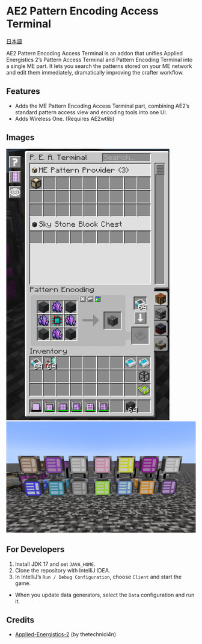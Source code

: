 # AE2 Pattern Encoding Access Terminal

[日本語](README.ja.md)

AE2 Pattern Encoding Access Terminal is an addon that unifies Applied Energistics 2’s Pattern Access Terminal and Pattern Encoding Terminal into a single ME part. It lets you search the patterns stored on your ME network and edit them immediately, dramatically improving the crafter workflow.

## Features
- Adds the ME Pattern Encoding Access Terminal part, combining AE2’s standard pattern access view and encoding tools into one UI.
- Adds Wireless One. (Requires AE2wtlib)

## Images
![GUI](images/terminal_gui.png)
![Colors](images/colorful_terminals.png)

## For Developers
1. Install JDK 17 and set `JAVA_HOME`.
2. Clone the repository with IntelliJ IDEA.
3. In IntelliJ’s `Run / Debug Configuration`, choose `Client` and start the game.
- When you update data generators, select the `Data` configuration and run it.

## Credits
- [Applied-Energistics-2](https://www.curseforge.com/minecraft/mc-mods/applied-energistics-2) (by thetechnici4n)
